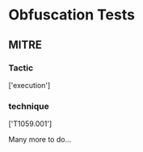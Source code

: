 # Obfuscation Tests

## MITRE

### Tactic
['execution']

### technique
['T1059.001']

Many more to do...
